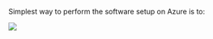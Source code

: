 Simplest way to perform the software setup on Azure is to:

<a href="https://portal.azure.com/#create/Microsoft.Template/uri/https%3A%2F%2Fraw.githubusercontent.com%2Fhaylesnortal%2Fiothub_influx_demo%2Fmaster%2Fdeploy%2Fdeploy.json" target="_blank">
    <img src="http://azuredeploy.net/deploybutton.png"/>
</a>
